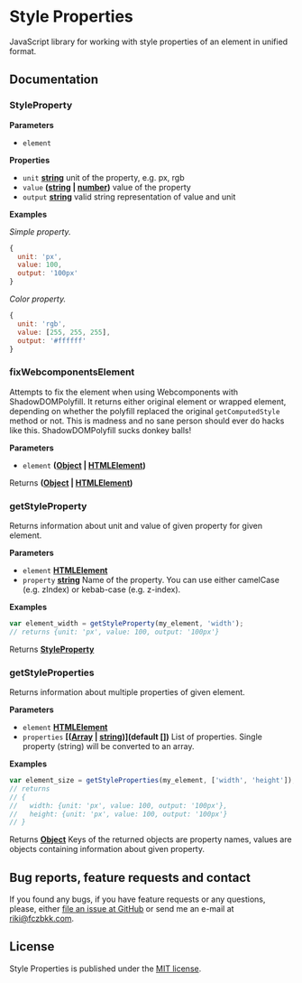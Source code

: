 # Style Properties

JavaScript library for working with style properties of an element in unified format.

## Documentation

### StyleProperty

**Parameters**

-   `element`  

**Properties**

-   `unit` **[string](https://developer.mozilla.org/en-US/docs/Web/JavaScript/Reference/Global_Objects/String)** unit of the property, e.g. px, rgb
-   `value` **([string](https://developer.mozilla.org/en-US/docs/Web/JavaScript/Reference/Global_Objects/String) \| [number](https://developer.mozilla.org/en-US/docs/Web/JavaScript/Reference/Global_Objects/Number))** value of the property
-   `output` **[string](https://developer.mozilla.org/en-US/docs/Web/JavaScript/Reference/Global_Objects/String)** valid string representation of value and unit

**Examples**

_Simple property._

```javascript
{
  unit: 'px',
  value: 100,
  output: '100px'
}
```

_Color property._

```javascript
{
  unit: 'rgb',
  value: [255, 255, 255],
  output: '#ffffff'
}
```

### fixWebcomponentsElement

Attempts to fix the element when using Webcomponents with ShadowDOMPolyfill. It returns either original element or wrapped element, depending on whether the polyfill replaced the original `getComputedStyle` method or not.
This is madness and no sane person should ever do hacks like this. ShadowDOMPolyfill sucks donkey balls!

**Parameters**

-   `element` **([Object](https://developer.mozilla.org/en-US/docs/Web/JavaScript/Reference/Global_Objects/Object) \| [HTMLElement](https://developer.mozilla.org/en-US/docs/Web/HTML/Element))** 

Returns **([Object](https://developer.mozilla.org/en-US/docs/Web/JavaScript/Reference/Global_Objects/Object) \| [HTMLElement](https://developer.mozilla.org/en-US/docs/Web/HTML/Element))** 

### getStyleProperty

Returns information about unit and value of given property for given element.

**Parameters**

-   `element` **[HTMLElement](https://developer.mozilla.org/en-US/docs/Web/HTML/Element)** 
-   `property` **[string](https://developer.mozilla.org/en-US/docs/Web/JavaScript/Reference/Global_Objects/String)** Name of the property. You can use either camelCase (e.g. zIndex) or kebab-case (e.g. z-index).

**Examples**

```javascript
var element_width = getStyleProperty(my_element, 'width');
// returns {unit: 'px', value: 100, output: '100px'}
```

Returns **[StyleProperty](#styleproperty)** 

### getStyleProperties

Returns information about multiple properties of given element.

**Parameters**

-   `element` **[HTMLElement](https://developer.mozilla.org/en-US/docs/Web/HTML/Element)** 
-   `properties` **\[([Array](https://developer.mozilla.org/en-US/docs/Web/JavaScript/Reference/Global_Objects/Array) \| [string](https://developer.mozilla.org/en-US/docs/Web/JavaScript/Reference/Global_Objects/String))](default \[])** List of properties. Single property (string) will be converted to an array.

**Examples**

```javascript
var element_size = getStyleProperties(my_element, ['width', 'height']);
// returns
// {
//   width: {unit: 'px', value: 100, output: '100px'},
//   height: {unit: 'px', value: 100, output: '100px'}
// }
```

Returns **[Object](https://developer.mozilla.org/en-US/docs/Web/JavaScript/Reference/Global_Objects/Object)** Keys of the returned objects are property names, values are objects containing information about given property.

## Bug reports, feature requests and contact

If you found any bugs, if you have feature requests or any questions, please, either [file an issue at GitHub](https://github.com/fczbkk/style-properties/issues) or send me an e-mail at <a href="mailto:riki@fczbkk.com">riki@fczbkk.com</a>.

## License

Style Properties is published under the [MIT license](https://github.com/fczbkk/style-properties/blob/master/LICENSE).
